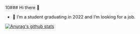 10### Hi there 👋

<!--
**zh-D/zh-D** is a ✨ _special_ ✨ repository because its `README.md` (this file) appears on your GitHub profile.

Here are some ideas to get you started:

- 🔭 I’m currently working on ...
- 🌱 I’m currently learning ...
- 👯 I’m looking to collaborate on ...
- 🤔 I’m looking for help with ...
- 💬 Ask me about ...
- 📫 How to reach me: ...
- 😄 Pronouns: ...
- ⚡ Fun fact: ...
  -->
- 🔭 I’m a student graduating in 2022 and I’m looking for a job.

[![Anurag's github stats](https://github-readme-stats.vercel.app/api?username=zh-D)](https://github.com/anuraghazra/github-readme-stats)
